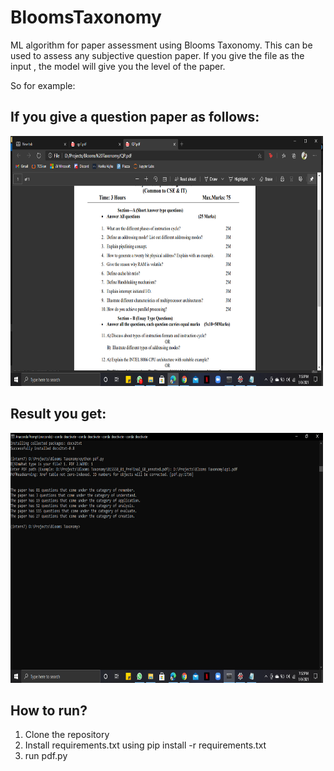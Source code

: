 # BloomsTaxonomy
ML algorithm for paper assessment using Blooms Taxonomy. This can be used to assess any subjective question paper. If you give the file as the input , the model will give you the level of the paper.

So for example:

## If you give a question paper as follows:

<img src="images/qp1.png" height="400" width="500">

## Result you get:

<img src="images/out.png" height="400" width="500">

## How to run?

1. Clone the repository
2. Install requirements.txt using pip install -r requirements.txt
3. run pdf.py

